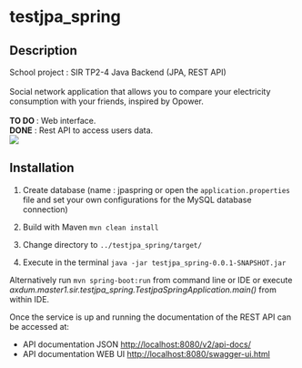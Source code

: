 # testjpa_spring
## Description
School project : SIR TP2-4 Java Backend (JPA, REST API)<br><br>
Social network application that allows you to compare your electricity consumption with your friends, inspired by Opower.<br><br>
<b>TO DO </b>: Web interface.
<br><b>DONE</b> : Rest API to access users data.<br>
<img src="https://user-images.githubusercontent.com/31796081/36879851-fa103886-1dc5-11e8-8575-b6e5c164ed1f.png">
## Installation
1. Create database (name : jpaspring or open the `application.properties` file and set your own configurations for the
       MySQL database connection)
    
2. Build with Maven ```mvn clean install```  
    
3. Change directory to ```../testjpa_spring/target/```
     
4. Execute in the terminal ```java -jar testjpa_spring-0.0.1-SNAPSHOT.jar``` 
    
Alternatively run ```mvn spring-boot:run``` from command line or IDE or execute *axdum.master1.sir.testjpa_spring.TestjpaSpringApplication.main()* from within IDE.

Once the service is up and running the documentation of the REST API can be accessed at:
    
* API documentation JSON [http://localhost:8080/v2/api-docs/](http://localhost:8080/v2/api-docs)
* API documentation WEB UI [http://localhost:8080/swagger-ui.html](http://localhost:8080/swagger-ui.html)
